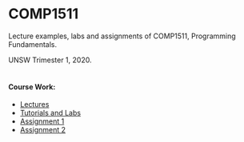 # COMP1511

Lecture examples, labs and assignments of COMP1511, Programming Fundamentals.  

UNSW Trimester 1, 2020.  
&nbsp;
#### Course Work:
* [Lectures](https://webcms3.cse.unsw.edu.au/DPST1091/20T1/resources/39956)
* [Tutorials and Labs](https://webcms3.cse.unsw.edu.au/DPST1091/20T1/resources/40050)  
* [Assignment 1](https://cgi.cse.unsw.edu.au/~dp1091/20T1/assignments/ass1/index.html)  
* [Assignment 2](https://cgi.cse.unsw.edu.au/~dp1091/20T1/assignments/ass2/index.html)
